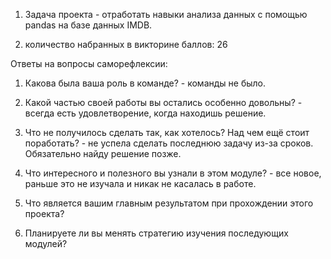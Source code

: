 1. Задача проекта - отработать навыки анализа данных с помощью pandas на базе данных IMDB.

2. количество набранных в викторине баллов: 26

Ответы на вопросы саморефлексии:

1. Какова была ваша роль в команде? - команды не было.

2. Какой частью своей работы вы остались особенно довольны? - всегда есть удовлетворение, когда находишь решение.

3. Что не получилось сделать так, как хотелось? Над чем ещё стоит поработать? - не успела сделать последнюю задачу из-за сроков. Обязательно найду решение позже.

4. Что интересного и полезного вы узнали в этом модуле? - все новое, раньше это не изучала и никак не касалась в работе.

5. Что является вашим главным результатом при прохождении этого проекта?

6. Планируете ли вы менять стратегию изучения последующих модулей?
